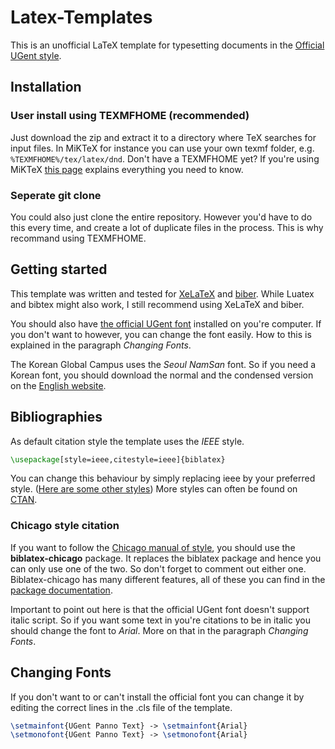 # Latex-Templates

This is an unofficial LaTeX template for typesetting documents in the [Official UGent style](https://styleguide.ugent.be/).

## Installation

### User install using TEXMFHOME (recommended)

Just download the zip and extract it to a directory where TeX searches for input files. In MiKTeX for instance you can use your own texmf folder, e.g. `%TEXMFHOME%/tex/latex/dnd`. Don't have a TEXMFHOME yet? If you're using MiKTeX [this page](https://miktex.org/kb/texmf-roots) explains everything you need to know.

### Seperate git clone

You could also just clone the entire repository. However you'd have to do this every time, and create a lot of duplicate files in the process. This is why recommand using TEXMFHOME.

## Getting started

This template was written and tested for [XeLaTeX](https://www.overleaf.com/learn/latex/XeLaTeX) and [biber](https://ctan.org/pkg/biber). While Luatex and bibtex might also work, I still recommend using XeLaTeX and biber.

You should also have [the official UGent font](https://styleguide.ugent.be/basisprincipes/typografie.html) installed on you're computer. If you don't want to however, you can change the font easily. How to this is explained in the paragraph _Changing Fonts_.

The Korean Global Campus uses the *Seoul NamSan* font. So if you need a Korean font, you should download the normal and the condensed version on the [English website](http://english.seoul.go.kr/get-to-know-us/seoul-views/seoul-symbols/5-fonts/).

## Bibliographies

As default citation style the template uses the *IEEE* style.

```latex
\usepackage[style=ieee,citestyle=ieee]{biblatex}
```

You can change this behaviour by simply replacing ieee by your preferred style. ([Here are some other styles](https://www.overleaf.com/learn/latex/Biblatex_bibliography_styles)) More styles can often be found on [CTAN](https://ctan.org/).

### Chicago style citation

If you want to follow the [Chicago manual of style](https://www.chicagomanualofstyle.org/home.html), you should use the **biblatex-chicago** package. It replaces the biblatex package and hence you can only use one of the two. So don't forget to comment out either one. Biblatex-chicago has many different features, all of these you can find in the [package documentation](http://mirrors.ctan.org/macros/latex/contrib/biblatex-contrib/biblatex-chicago/doc/biblatex-chicago.pdf).

Important to point out here is that the official UGent font doesn't support italic script. So if you want some text in you're citations to be in italic you should change the font to *Arial*. More on that in the paragraph _Changing Fonts_.

## Changing Fonts

If you don't want to or can't install the official font you can change it by editing the correct lines in the .cls file of the template.

```latex
\setmainfont{UGent Panno Text} -> \setmainfont{Arial}
\setmonofont{UGent Panno Text} -> \setmonofont{Arial}
```

